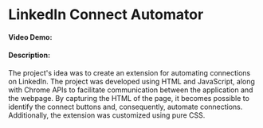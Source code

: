 # LinkedIn Connect Automator
#### Video Demo:  <URL HERE>
#### Description:
The project's idea was to create an extension for automating connections on LinkedIn. The project was developed using HTML and JavaScript, along with Chrome APIs to facilitate communication between the application and the webpage. By capturing the HTML of the page, it becomes possible to identify the connect buttons and, consequently, automate connections. Additionally, the extension was customized using pure CSS.
